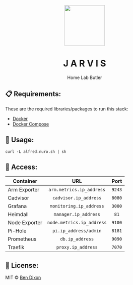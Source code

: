 <div align="center">
    <img src="https://i.imgur.com/Za4MzbY.png" width="128px" height="128px" />
    <h1>J A R V I S</h1>
    <p> Home Lab Butler </p>
</div>

## 📋 Requirements:
These are the required libraries/packages to run this stack:
 - [Docker](https://docker.com)
 - [Docker Compose](https://docs.docker.com/compose/)

## 🚀 Usage:
```shell
curl -L alfred.nuro.sh | sh
```

## 🔑 Access:
| Container		| URL                       | Port        |
| ------------- |:-------------------------:|:-----------:|
| Arm Exporter  | `arm.metrics.ip_address`  | `9243`      |
| Cadvisor		| `cadvisor.ip_address`     | `8080`      |
| Grafana		| `monitoring.ip_address`   | `3000`      |
| Heimdall		| `manager.ip_address`      | `81`        |
| Node Exporter	| `node.metrics.ip_address` | `9100`      |
| Pi-Hole       | `pi.ip_address/admin`     | `8181`      |
| Prometheus    | `db.ip_address`           | `9090`      |
| Traefik       | `proxy.ip_address`        | `7070`      |

## 📄 License:
MIT © [Ben Dixon](https://github.com/NuroDev/alfred/blob/master/LICENSE)
